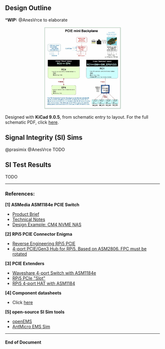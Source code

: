 ## Design Outline
***WIP:** @AnesVrce to elaborate

<p align="center" width="100%">
    <img width="50%" src="../0.doc/1.pcb/openPCIE-BlockDiagram.jpg">
</p>

Designed with **KiCad 9.0.5**, from schematic entry to layout. For the full schematic PDF, click [here](0.doc/openpci2-backplane.pdf).

## Signal Integrity (SI) Sims
@prasimix @AnesVrce TODO

## SI Test Results

TODO

-----
### References:
**[1] ASMedia ASM1184e PCIE Switch**
- [Product Brief](https://www.asmedia.com.tw/product/556yQ9dSX7gP9Tuf/b7FyQBCxz2URbzg0)
- [Technical Notes](https://crimier.github.io/posts/ASM118x)
- [Design Example: CM4 NVME NAS](https://github.com/will127534/CM4-Nvme-NAS)

**[2] RPi5 PCIE Connector Enigma**
- [Reverse Engineering RPi5 PCIE](https://github.com/m1geo/Pi5_PCIe)
- [4-port PCIE/Gen3 Hub for RPi5. Based on ASM2806. FPC must be rotated](https://github.com/will127534/PCIe3_Hub)

**[3] PCIE Extenders**
- [Waveshare 4-port Switch with ASM1184e](https://www.waveshare.com/pcie-packet-switch-4p.htm)
- [RPi5 PCIe "Slot"](https://52pi.com/collections/all-products/products/p02-pcie-slot-for-rpi5)
- [RPi5 4-port HAT with ASM1184](https://52pi.com/products/b14-quad-fpc-pcie-hat-daisy-chaining-capability-for-raspberry-pi-5?_pos=3&_sid=c04b1eaf1&_ss=r)

**[4] Component datasheets**
- Click [here](0.datasheets)
  
**[5] open-source SI Sim tools**
- [openEMS](https://docs.openems.de)
- [AntMicro EMS Sim](https://antmicro.com/blog/2025/07/recent-improvements-to-antmicros-signal-integrity-simulation-flow)


-------
#### End of Document
